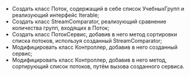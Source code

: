 -  Создать класс Поток, содержащий в себе список УчебныхГрупп 
и реализующий интерфейс Iterable;
- Создать класс StreamComparator, реализующий сравнение количества 
групп, входящих в Поток;
- Создать класс ПотокСервис, добавив в него метод сортировки списка
потоков, используя созданный StreamComparator;
- Модифицировать класс Контроллер, добавив в него созданный сервис;
- Модифицировать класс Контроллер, добавив в него метод,
сортирующий список потоков, путём вызова созданного сервиса.